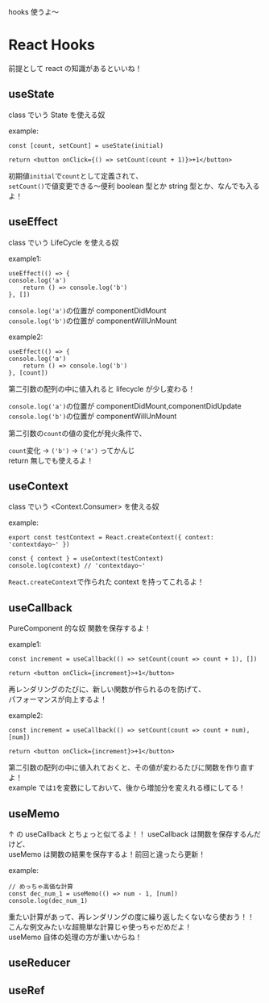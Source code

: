 hooks 使うよ～

# React Hooks

前提として react の知識があるといいね！

## useState

class でいう State を使える奴

example:

```
const [count, setCount] = useState(initial)

return <button onClick={() => setCount(count + 1)}>+1</button>
```

初期値`initial`で`count`として定義されて、  
`setCount()`で値変更できる～便利
boolean 型とか string 型とか、なんでも入るよ！

## useEffect

class でいう LifeCycle を使える奴

example1:

```
useEffect(() => {
console.log('a')
    return () => console.log('b')
}, [])
```

`console.log('a')`の位置が componentDidMount  
`console.log('b')`の位置が componentWillUnMount

example2:

```
useEffect(() => {
console.log('a')
    return () => console.log('b')
}, [count])
```

第二引数の配列の中に値入れると lifecycle が少し変わる！

`console.log('a')`の位置が componentDidMount,componentDidUpdate  
`console.log('b')`の位置が componentWillUnMount

第二引数の`count`の値の変化が発火条件で、

`count`変化 -> `('b')` -> `('a')` ってかんじ  
return 無しでも使えるよ！

## useContext

class でいう <Context.Consumer> を使える奴

example:

```
export const testContext = React.createContext({ context: 'contextdayo~' })

const { context } = useContext(testContext)
console.log(context) // 'contextdayo~'
```

`React.createContext`で作られた context を持ってこれるよ！

## useCallback

PureComponent 的な奴
関数を保存するよ！

example1:

```
const increment = useCallback(() => setCount(count => count + 1), [])

return <button onClick={increment}>+1</button>
```

再レンダリングのたびに、新しい関数が作られるのを防げて、  
パフォーマンスが向上するよ！

example2:

```
const increment = useCallback(() => setCount(count => count + num), [num])

return <button onClick={increment}>+1</button>
```

第二引数の配列の中に値入れておくと、その値が変わるたびに関数を作り直すよ！  
example では`1`を変数にしておいて、後から増加分を変えれる様にしてる！

## useMemo

↑ の useCallback とちょっと似てるよ！！
useCallback は関数を保存するんだけど、  
useMemo は関数の結果を保存するよ！前回と違ったら更新！

example:

```
// めっちゃ高価な計算
const dec_num_1 = useMemo(() => num - 1, [num])
console.log(dec_num_1)
```

重たい計算があって、再レンダリングの度に繰り返したくないなら使おう！！
こんな例文みたいな超簡単な計算じゃ使っちゃだめだよ！  
useMemo 自体の処理の方が重いからね！

## useReducer

## useRef
